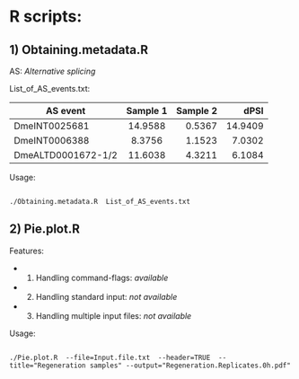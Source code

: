 # R scripts:

## 1) Obtaining.metadata.R

AS: *Alternative splicing*

List_of_AS_events.txt:

| AS event   |     Sample 1     |  Sample 2 |  dPSI  |
|----------|:-------------:|------:| ------:|
| DmeINT0025681 | 14.9588 | 0.5367 | 14.9409 |
| DmeINT0006388 | 8.3756 | 1.1523 | 7.0302|
| DmeALTD0001672-1/2 | 11.6038 | 4.3211 | 6.1084 |

Usage:

```{r}

./Obtaining.metadata.R  List_of_AS_events.txt

```

## 2) Pie.plot.R

Features:
* 1) Handling command-flags: *available*
* 2) Handling standard input: *not available*
* 3) Handling multiple input files: *not available*

Usage:

```{r}

./Pie.plot.R  --file=Input.file.txt  --header=TRUE  --title="Regeneration samples" --output="Regeneration.Replicates.0h.pdf"

```
